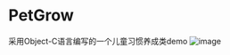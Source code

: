 # PetGrow
采用Object-C语言编写的一个儿童习惯养成类demo
![image](https://github.com/BayCi/PetGrow/blob/master/运行评测.gif)
